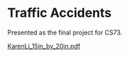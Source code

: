 # Traffic Accidents 
Presented as the final project for CS73. 

[KarenLi_15in_by_20in.pdf](https://github.com/karenli6/kli-cs73/files/10613993/KarenLi_15in_by_20in.pdf)
